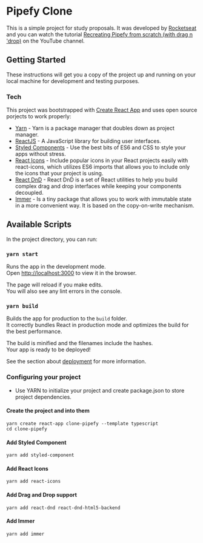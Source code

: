 # Pipefy Clone

This is a simple project for study proposals. It was developed by [Rocketseat](https://rocketseat.com.br) and you can watch the tutorial [
Recreating Pipefy from scratch (with drag n 'drop)](https://www.youtube.com/watch?v=awRtgpRsdTQ) on the YouTube channel.


## Getting Started

These instructions will get you a copy of the project up and running on your local machine for development and testing purposes.

### Tech


This project was bootstrapped with [Create React App](https://github.com/facebook/create-react-app) and uses open source porjects to work properly:

* [Yarn] - Yarn is a package manager that doubles down as project manager.
* [ReactJS] - A JavaScript library for building user interfaces.
* [Styled Components] - Use the best bits of ES6 and CSS to style your apps without stress.
* [React Icons] - Include popular icons in your React projects easily with react-icons, which utilizes ES6 imports that allows you to include only the icons that your project is using.
* [React DnD] - React DnD is a set of React utilities to help you build complex drag and drop interfaces while keeping your components decoupled.
* [Immer] - Is a tiny package that allows you to work with immutable state in a more convenient way. It is based on the copy-on-write mechanism.

## Available Scripts

In the project directory, you can run:

### `yarn start`

Runs the app in the development mode.<br />
Open [http://localhost:3000](http://localhost:3000) to view it in the browser.

The page will reload if you make edits.<br />
You will also see any lint errors in the console.

### `yarn build`

Builds the app for production to the `build` folder.<br />
It correctly bundles React in production mode and optimizes the build for the best performance.

The build is minified and the filenames include the hashes.<br />
Your app is ready to be deployed!

See the section about [deployment](https://facebook.github.io/create-react-app/docs/deployment) for more information.

### Configuring your project

- Use YARN to initialize your project and create package.json to store project dependencies.

#### Create the project and into them
```
yarn create react-app clone-pipefy --template typescript
cd clone-pipefy
```

#### Add Styled Component
```
yarn add styled-component
```

#### Add React Icons
```
yarn add react-icons
```

#### Add Drag and Drop support
```
yarn add react-dnd react-dnd-html5-backend
```

#### Add Immer
```
yarn add immer
```

[yarn]:https://yarnpkg.com
[reactjs]:https://reactjs.org
[Styled Components]:https://styled-components.com
[React Icons]: https://react-icons.github.io
[React DnD]: https://react-dnd.github.io/react-dnd
[Immer]: https://immerjs.github.io/immer/docs/introduction
